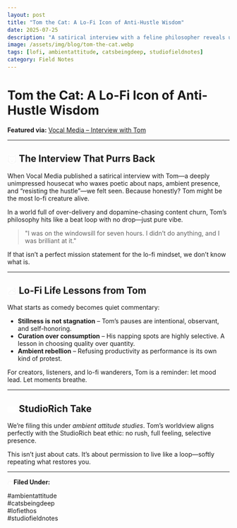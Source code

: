 ```yaml
---
layout: post
title: "Tom the Cat: A Lo-Fi Icon of Anti-Hustle Wisdom"
date: 2025-07-25
description: "A satirical interview with a feline philosopher reveals unexpected truths about lo-fi lifestyle, naps, and resistance to productivity culture."
image: /assets/img/blog/tom-the-cat.webp
tags: [lofi, ambientattitude, catsbeingdeep, studiofieldnotes]
category: Field Notes
---
```


# Tom the Cat: A Lo-Fi Icon of Anti-Hustle Wisdom

**Featured via:** [Vocal Media – Interview with Tom](https://vocal.media/interview/interview-with-tom-yobe70yr5)

---

## <img src="/assets/icons/cat-face.svg" alt="Cat Face" style="width: 1em; vertical-align: middle;" /> The Interview That Purrs Back

When Vocal Media published a satirical interview with Tom—a deeply unimpressed housecat who waxes poetic about naps, ambient presence, and “resisting the hustle”—we felt seen. Because honestly? Tom might be the most lo-fi creature alive.

In a world full of over-delivery and dopamine-chasing content churn, Tom’s philosophy hits like a beat loop with no drop—just pure vibe.

> "I was on the windowsill for seven hours. I didn’t do anything, and I was brilliant at it."

If that isn’t a perfect mission statement for the lo-fi mindset, we don’t know what is.

---

## <img src="/assets/icons/dreamy-clouds.svg" alt="Dreamy Clouds" style="width: 1em; vertical-align: middle;" />  Lo-Fi Life Lessons from Tom

What starts as comedy becomes quiet commentary:

- **Stillness is not stagnation** – Tom’s pauses are intentional, observant, and self-honoring.
- **Curation over consumption** – His napping spots are highly selective. A lesson in choosing quality over quantity.
- **Ambient rebellion** – Refusing productivity as performance is its own kind of protest.

For creators, listeners, and lo-fi wanderers, Tom is a reminder: let mood lead. Let moments breathe.

---

## <img src="/assets/icons/eye.svg" alt="Eye icon" style="width: 1em; vertical-align: middle;" /> StudioRich Take

We’re filing this under *ambient attitude studies*. Tom’s worldview aligns perfectly with the StudioRich beat ethic: no rush, full feeling, selective presence.

This isn’t just about cats. It’s about permission to live like a loop—softly repeating what restores you.

---
<img src="/assets/icons/folder.svg" alt="Folder icon" style="width: 1em; vertical-align: middle;" />**Filed Under:**

#ambientattitude  
#catsbeingdeep  
#lofiethos  
#studiofieldnotes

